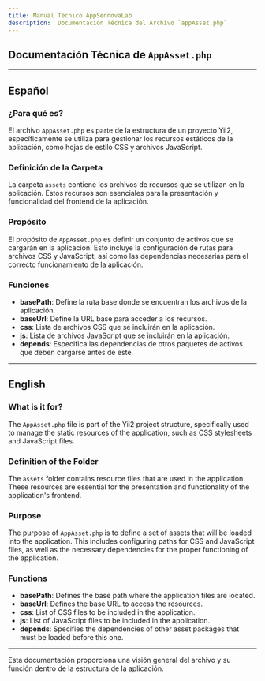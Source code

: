 ```yaml
---
title: Manual Técnico AppSennovaLab
description:  Documentación Técnica del Archivo `appAsset.php`
---
```


## Documentación Técnica de `AppAsset.php`

---

## Español

### ¿Para qué es?
El archivo `AppAsset.php` es parte de la estructura de un proyecto Yii2, específicamente se utiliza para gestionar los recursos estáticos de la aplicación, como hojas de estilo CSS y archivos JavaScript.

### Definición de la Carpeta
La carpeta `assets` contiene los archivos de recursos que se utilizan en la aplicación. Estos recursos son esenciales para la presentación y funcionalidad del frontend de la aplicación.

### Propósito
El propósito de `AppAsset.php` es definir un conjunto de activos que se cargarán en la aplicación. Esto incluye la configuración de rutas para archivos CSS y JavaScript, así como las dependencias necesarias para el correcto funcionamiento de la aplicación.

### Funciones
- **basePath**: Define la ruta base donde se encuentran los archivos de la aplicación.
- **baseUrl**: Define la URL base para acceder a los recursos.
- **css**: Lista de archivos CSS que se incluirán en la aplicación.
- **js**: Lista de archivos JavaScript que se incluirán en la aplicación.
- **depends**: Especifica las dependencias de otros paquetes de activos que deben cargarse antes de este.

---

## English

### What is it for?
The `AppAsset.php` file is part of the Yii2 project structure, specifically used to manage the static resources of the application, such as CSS stylesheets and JavaScript files.

### Definition of the Folder
The `assets` folder contains resource files that are used in the application. These resources are essential for the presentation and functionality of the application's frontend.

### Purpose
The purpose of `AppAsset.php` is to define a set of assets that will be loaded into the application. This includes configuring paths for CSS and JavaScript files, as well as the necessary dependencies for the proper functioning of the application.

### Functions
- **basePath**: Defines the base path where the application files are located.
- **baseUrl**: Defines the base URL to access the resources.
- **css**: List of CSS files to be included in the application.
- **js**: List of JavaScript files to be included in the application.
- **depends**: Specifies the dependencies of other asset packages that must be loaded before this one.

--- 

Esta documentación proporciona una visión general del archivo y su función dentro de la estructura de la aplicación.